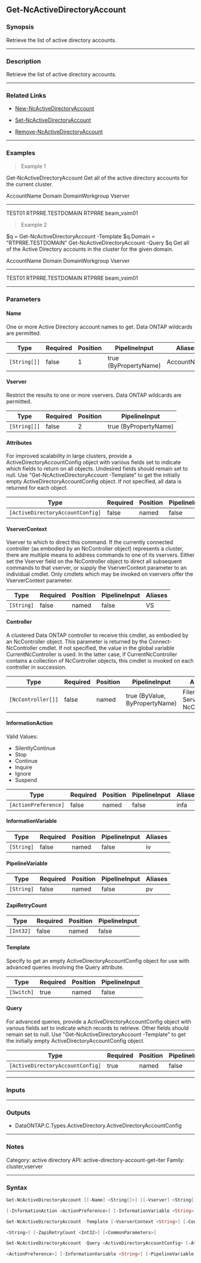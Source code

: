 Get-NcActiveDirectoryAccount
----------------------------

### Synopsis
Retrieve the list of active directory accounts.

---

### Description

Retrieve the list of active directory accounts.

---

### Related Links
* [New-NcActiveDirectoryAccount](New-NcActiveDirectoryAccount)

* [Set-NcActiveDirectoryAccount](Set-NcActiveDirectoryAccount)

* [Remove-NcActiveDirectoryAccount](Remove-NcActiveDirectoryAccount)

---

### Examples
> Example 1

Get-NcActiveDirectoryAccount
Get all of the active directory accounts for the current cluster.

AccountName               Domain                              DomainWorkgroup           Vserver
-----------               ------                              ---------------           -------
TEST01                    RTPRRE.TESTDOMAIN                   RTPRRE                    beam_vsim01

> Example 2

$q = Get-NcActiveDirectoryAccount -Template
$q.Domain = "RTPRRE.TESTDOMAIN"
Get-NcActiveDirectoryAccount -Query $q
Get all of the Active Directory accounts in the cluster for the given domain.

AccountName               Domain                              DomainWorkgroup           Vserver
-----------               ------                              ---------------           -------
TEST01                    RTPRRE.TESTDOMAIN                   RTPRRE                    beam_vsim01

---

### Parameters
#### **Name**
One or more Active Directory account names to get.  Data ONTAP wildcards are permitted.

|Type        |Required|Position|PipelineInput        |Aliases    |
|------------|--------|--------|---------------------|-----------|
|`[String[]]`|false   |1       |true (ByPropertyName)|AccountName|

#### **Vserver**
Restrict the results to one or more vservers.  Data ONTAP wildcards are permitted.

|Type        |Required|Position|PipelineInput        |
|------------|--------|--------|---------------------|
|`[String[]]`|false   |2       |true (ByPropertyName)|

#### **Attributes**
For improved scalability in large clusters, provide a ActiveDirectoryAccountConfig object with various fields set to indicate which fields to return on all objects.  Undesired fields should remain set to null.  Use "Get-NcActiveDirectoryAccount -Template" to get the initially empty ActiveDirectoryAccountConfig object.  If not specified, all data is returned for each object.

|Type                            |Required|Position|PipelineInput|
|--------------------------------|--------|--------|-------------|
|`[ActiveDirectoryAccountConfig]`|false   |named   |false        |

#### **VserverContext**
Vserver to which to direct this command.  If the currently connected controller (as embodied by an NcController object) represents a cluster, there are multiple means to address commands to one of its vservers.  Either set the Vserver field on the NcController object to direct all subsequent commands to that vserver, or supply the VserverContext parameter to an individual cmdlet.  Only cmdlets which may be invoked on vservers offer the VserverContext parameter.

|Type      |Required|Position|PipelineInput|Aliases|
|----------|--------|--------|-------------|-------|
|`[String]`|false   |named   |false        |VS     |

#### **Controller**
A clustered Data ONTAP controller to receive this cmdlet, as embodied by an NcController object.  This parameter is returned by the Connect-NcController cmdlet.  If not specified, the value in the global variable CurrentNcController is used.  In the latter case, if CurrentNcController contains a collection of NcController objects, this cmdlet is invoked on each controller in succession.

|Type              |Required|Position|PipelineInput                 |Aliases                          |
|------------------|--------|--------|------------------------------|---------------------------------|
|`[NcController[]]`|false   |named   |true (ByValue, ByPropertyName)|Filer<br/>Server<br/>NcController|

#### **InformationAction**

Valid Values:

* SilentlyContinue
* Stop
* Continue
* Inquire
* Ignore
* Suspend

|Type                |Required|Position|PipelineInput|Aliases|
|--------------------|--------|--------|-------------|-------|
|`[ActionPreference]`|false   |named   |false        |infa   |

#### **InformationVariable**

|Type      |Required|Position|PipelineInput|Aliases|
|----------|--------|--------|-------------|-------|
|`[String]`|false   |named   |false        |iv     |

#### **PipelineVariable**

|Type      |Required|Position|PipelineInput|Aliases|
|----------|--------|--------|-------------|-------|
|`[String]`|false   |named   |false        |pv     |

#### **ZapiRetryCount**

|Type     |Required|Position|PipelineInput|
|---------|--------|--------|-------------|
|`[Int32]`|false   |named   |false        |

#### **Template**
Specify to get an empty ActiveDirectoryAccountConfig object for use with advanced queries involving the Query attribute.

|Type      |Required|Position|PipelineInput|
|----------|--------|--------|-------------|
|`[Switch]`|true    |named   |false        |

#### **Query**
For advanced queries, provide a ActiveDirectoryAccountConfig object with various fields set to indicate which records to retrieve.  Other fields should remain set to null.  Use "Get-NcActiveDirectoryAccount -Template" to get the initially empty ActiveDirectoryAccountConfig object.

|Type                            |Required|Position|PipelineInput|
|--------------------------------|--------|--------|-------------|
|`[ActiveDirectoryAccountConfig]`|true    |named   |false        |

---

### Inputs

---

### Outputs
* DataONTAP.C.Types.ActiveDirectory.ActiveDirectoryAccountConfig

---

### Notes
Category: active directory
API: active-directory-account-get-iter
Family: cluster,vserver

---

### Syntax
```PowerShell
Get-NcActiveDirectoryAccount [[-Name] <String[]>] [[-Vserver] <String[]>] [-Attributes <ActiveDirectoryAccountConfig>] [-VserverContext <String>] [-Controller <NcController[]>] 
```
```PowerShell
[-InformationAction <ActionPreference>] [-InformationVariable <String>] [-PipelineVariable <String>] [-ZapiRetryCount <Int32>] [<CommonParameters>]
```
```PowerShell
Get-NcActiveDirectoryAccount -Template [-VserverContext <String>] [-Controller <NcController[]>] [-InformationAction <ActionPreference>] [-InformationVariable <String>] [-PipelineVariable 
```
```PowerShell
<String>] [-ZapiRetryCount <Int32>] [<CommonParameters>]
```
```PowerShell
Get-NcActiveDirectoryAccount -Query <ActiveDirectoryAccountConfig> [-Attributes <ActiveDirectoryAccountConfig>] [-VserverContext <String>] [-Controller <NcController[]>] [-InformationAction 
```
```PowerShell
<ActionPreference>] [-InformationVariable <String>] [-PipelineVariable <String>] [-ZapiRetryCount <Int32>] [<CommonParameters>]
```
